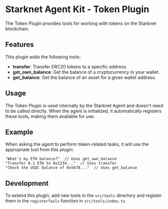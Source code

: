 # Starknet Agent Kit - Token Plugin

The Token Plugin provides tools for working with tokens on the Starknet blockchain.

## Features

This plugin adds the following tools:

- **transfer**: Transfer ERC20 tokens to a specific address.
- **get_own_balance**: Get the balance of a cryptocurrency in your wallet.
- **get_balance**: Get the balance of an asset for a given wallet address.

## Usage

The Token Plugin is used internally by the Starknet Agent and doesn't need to be called directly. When the agent is initialized, it automatically registers these tools, making them available for use.

## Example

When asking the agent to perform token-related tasks, it will use the appropriate tool from this plugin:

```
"What's my ETH balance?"  // Uses get_own_balance
"Transfer 0.1 ETH to 0x1234..."  // Uses transfer
"Check the USDC balance of 0x5678..."  // Uses get_balance
```

## Development

To extend this plugin, add new tools in the `src/tools` directory and register them in the `registerTools` function in `src/tools/index.ts`. 